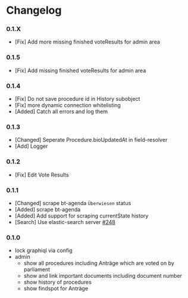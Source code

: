 # Changelog

### 0.1.X

- [Fix] Add more missing finished voteResults for admin area

### 0.1.5

- [Fix] Add missing finished voteResults for admin area

### 0.1.4

- [Fix] Do not save procedure id in History subobject
- [Fix] more dynamic connection whitelisting
- [Added] Catch all errors and log them

### 0.1.3

- [Changed] Seperate Procedure.bioUpdatedAt in field-resolver
- [Add] Logger

### 0.1.2

- [Fix] Edit Vote Results

### 0.1.1

- [Changed] scrape bt-agenda `Überwiesen` status
- [Added] scrape bt-agenda
- [Added] Add support for scraping currentState history
- [Search] Use elastic-search server [#248](https://github.com/demokratie-live/democracy-client/issues/248)

### 0.1.0

- lock graphiql via config
- admin
  - show all procedures including Anträge which are voted on by parliament
  - show and link important documents including document number
  - show history of procedures
  - show findspot for Anträge
